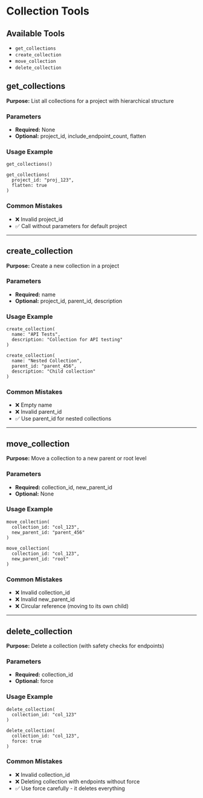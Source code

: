# Collection Tools

## Available Tools
- `get_collections`
- `create_collection`
- `move_collection`
- `delete_collection`

## get_collections

**Purpose:** List all collections for a project with hierarchical structure

### Parameters
- **Required:** None
- **Optional:** project_id, include_endpoint_count, flatten

### Usage Example
```
get_collections()

get_collections(
  project_id: "proj_123",
  flatten: true
)
```

### Common Mistakes
- ❌ Invalid project_id
- ✅ Call without parameters for default project

---

## create_collection

**Purpose:** Create a new collection in a project

### Parameters
- **Required:** name
- **Optional:** project_id, parent_id, description

### Usage Example
```
create_collection(
  name: "API Tests",
  description: "Collection for API testing"
)

create_collection(
  name: "Nested Collection",
  parent_id: "parent_456",
  description: "Child collection"
)
```

### Common Mistakes
- ❌ Empty name
- ❌ Invalid parent_id
- ✅ Use parent_id for nested collections

---

## move_collection

**Purpose:** Move a collection to a new parent or root level

### Parameters
- **Required:** collection_id, new_parent_id
- **Optional:** None

### Usage Example
```
move_collection(
  collection_id: "col_123",
  new_parent_id: "parent_456"
)

move_collection(
  collection_id: "col_123",
  new_parent_id: "root"
)
```

### Common Mistakes
- ❌ Invalid collection_id
- ❌ Invalid new_parent_id
- ❌ Circular reference (moving to its own child)

---

## delete_collection

**Purpose:** Delete a collection (with safety checks for endpoints)

### Parameters
- **Required:** collection_id
- **Optional:** force

### Usage Example
```
delete_collection(
  collection_id: "col_123"
)

delete_collection(
  collection_id: "col_123",
  force: true
)
```

### Common Mistakes
- ❌ Invalid collection_id
- ❌ Deleting collection with endpoints without force
- ✅ Use force carefully - it deletes everything